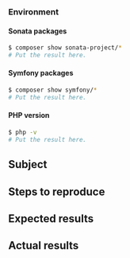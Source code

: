 <!--
    Before you open an issue, make sure this one does not already exists.
    Please also read the "guidelines for contributing" link above before posting.
-->

<!--
    If you are reporting a bug, please try to fill in the following.
    Otherwise remove it.
-->

### Environment

#### Sonata packages

```bash
$ composer show sonata-project/*
# Put the result here.
```

#### Symfony packages

```bash
$ composer show symfony/*
# Put the result here.
```

#### PHP version

```bash
$ php -v
# Put the result here.
```

## Subject

<!--
    Give here as many details as possible.
    Next sections are for ERRORS only.
-->

## Steps to reproduce

## Expected results

## Actual results

<!--
    If it's an error message or piece of code, use code block tags,
    and make sure you provide the whole stack trace(s),
    not just the first error message you can see.
    More details here: https://github.com/sonata-project/SonataPageBundle/blob/3.x/CONTRIBUTING.md#issues
-->
